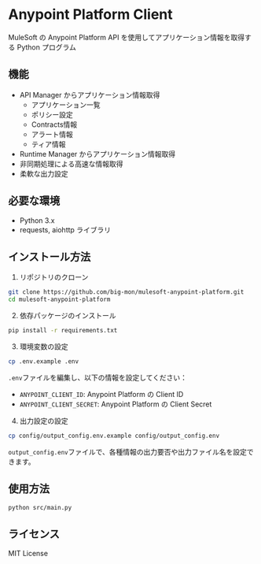 # Anypoint Platform Client

MuleSoft の Anypoint Platform API を使用してアプリケーション情報を取得する Python プログラム

## 機能

- API Manager からアプリケーション情報取得
  - アプリケーション一覧
  - ポリシー設定
  - Contracts情報
  - アラート情報
  - ティア情報
- Runtime Manager からアプリケーション情報取得
- 非同期処理による高速な情報取得
- 柔軟な出力設定

## 必要な環境

- Python 3.x
- requests, aiohttp ライブラリ

## インストール方法

1. リポジトリのクローン
```bash
git clone https://github.com/big-mon/mulesoft-anypoint-platform.git
cd mulesoft-anypoint-platform
```

2. 依存パッケージのインストール
```bash
pip install -r requirements.txt
```

3. 環境変数の設定
```bash
cp .env.example .env
```

`.env`ファイルを編集し、以下の情報を設定してください：
- `ANYPOINT_CLIENT_ID`: Anypoint Platform の Client ID
- `ANYPOINT_CLIENT_SECRET`: Anypoint Platform の Client Secret

4. 出力設定の設定
```bash
cp config/output_config.env.example config/output_config.env
```

`output_config.env`ファイルで、各種情報の出力要否や出力ファイル名を設定できます。

## 使用方法

```bash
python src/main.py
```

## ライセンス

MIT License
